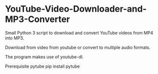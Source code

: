 # YouTube-Video-Downloader-and-MP3-Converter





Small Python 3 script to download and convert YouTube videos from MP4 into MP3.

Download from video from youtube or convert to multiple audio formats.

The program makes use of youtube-dl.


Prerequisite
pytube
pip install pytube
